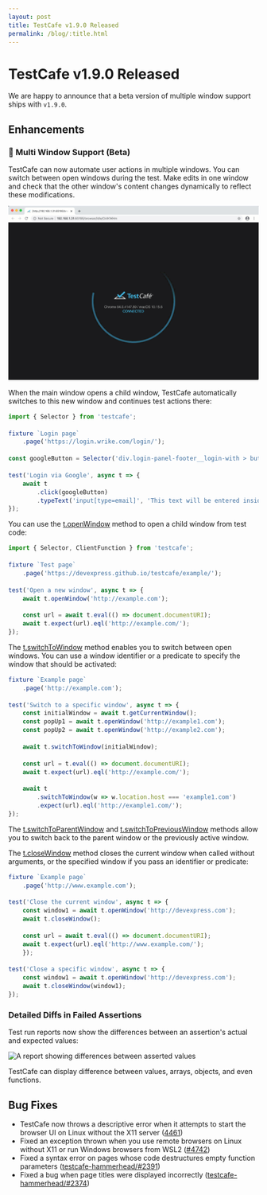 ```yaml
---
layout: post
title: TestCafe v1.9.0 Released
permalink: /blog/:title.html
---
```

# TestCafe v1.9.0 Released

We are happy to announce that a beta version of multiple window support ships with `v1.9.0`.

<!--more-->

## Enhancements

### 🌟 Multi Window Support (Beta)

TestCafe can now automate user actions in multiple windows. You can switch between open windows during the test. Make edits in one window and check that the other window's content changes dynamically to reflect these modifications.

![Testing in multiple windows](../images/blog/2020-07-23-multi-window.gif)

When the main window opens a child window, TestCafe automatically switches to this new window and continues test actions there:

```js
import { Selector } from 'testcafe';

fixture `Login page`
    .page('https://login.wrike.com/login/');

const googleButton = Selector('div.login-panel-footer__login-with > button');

test('Login via Google', async t => {
    await t
        .click(googleButton)
        .typeText('input[type=email]', 'This text will be entered inside the pop-up');
});
```

You can use the [t.openWindow](../documentation/reference/test-api/testcontroller/openwindow.md) method to open a child window from test code:

```js
import { Selector, ClientFunction } from 'testcafe';

fixture `Test page`
    .page('https://devexpress.github.io/testcafe/example/');

test('Open a new window', async t => {
    await t.openWindow('http://example.com');

    const url = await t.eval(() => document.documentURI);
    await t.expect(url).eql('http://example.com/');
});
```

The [t.switchToWindow](../documentation/reference/test-api/testcontroller/switchtowindow.md) method enables you to switch between open windows. You can use a window identifier or a predicate to specify the window that should be activated:

```js
fixture `Example page`
    .page('http://example.com');

test('Switch to a specific window', async t => {
    const initialWindow = await t.getCurrentWindow();
    const popUp1 = await t.openWindow('http://example1.com');
    const popUp2 = await t.openWindow('http://example2.com');

    await t.switchToWindow(initialWindow);

    const url = t.eval(() => document.documentURI);
    await t.expect(url).eql('http://example.com/');

    await t
        .switchToWindow(w => w.location.host === 'example1.com')
        .expect(url).eql('http://example1.com/');
});
```

The [t.switchToParentWindow](../documentation/reference/test-api/testcontroller/switchtoparentwindow.md) and [t.switchToPreviousWindow](../documentation/reference/test-api/testcontroller/switchtopreviouswindow.md) methods allow you to switch back to the parent window or the previously active window.

The [t.closeWindow](../documentation/reference/test-api/testcontroller/closewindow.md) method closes the current window when called without arguments, or the specified window if you pass an identifier or predicate:

```js
fixture `Example page`
    .page('http://www.example.com');

test('Close the current window', async t => {
    const window1 = await t.openWindow('http://devexpress.com');
    await t.closeWindow();

    const url = await t.eval(() => document.documentURI);
    await t.expect(url).eql('http://www.example.com/');
    });

test('Close a specific window', async t => {
    const window1 = await t.openWindow('http://devexpress.com');
    await t.closeWindow(window1);
});
```

### Detailed Diffs in Failed Assertions

Test run reports now show the differences between an assertion's actual and expected values:

<img srcset="../images/blog/2020-07-23-rich-diffs.png,
            ../images/blog/2020-07-23-rich-diffs@2x.png 2x"
        src="../images/blog/2020-07-23-rich-diffs.png"
        alt="A report showing differences between asserted values"/>

TestCafe can display difference between values, arrays, objects, and even functions.

## Bug Fixes

* TestCafe now throws a descriptive error when it attempts to start the browser UI on Linux without the X11 server ([4461](https://github.com/DevExpress/testcafe/issues/4461))
* Fixed an exception thrown when you use remote browsers on Linux without X11 or run Windows browsers from WSL2 ([#4742](https://github.com/DevExpress/testcafe/issues/4742))
* Fixed a syntax error on pages whose code destructures empty function parameters ([testcafe-hammerhead/#2391](https://github.com/DevExpress/testcafe-hammerhead/issues/2391))
* Fixed a bug when page titles were displayed incorrectly ([testcafe-hammerhead/#2374](https://github.com/DevExpress/testcafe-hammerhead/issues/2374))
